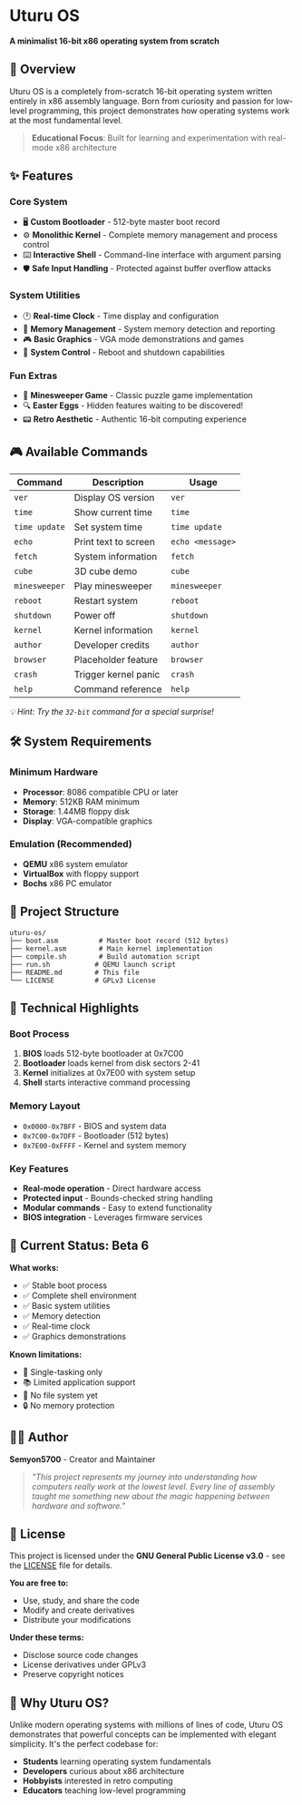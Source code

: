 # Uturu OS

**A minimalist 16-bit x86 operating system from scratch**
## 🚀 Overview

Uturu OS is a completely from-scratch 16-bit operating system written entirely in x86 assembly language. Born from curiosity and passion for low-level programming, this project demonstrates how operating systems work at the most fundamental level.

> **Educational Focus**: Built for learning and experimentation with real-mode x86 architecture

## ✨ Features

### Core System
- 🖥️ **Custom Bootloader** - 512-byte master boot record
- ⚙️ **Monolithic Kernel** - Complete memory management and process control  
- ⌨️ **Interactive Shell** - Command-line interface with argument parsing
- 🛡️ **Safe Input Handling** - Protected against buffer overflow attacks

### System Utilities
- 🕐 **Real-time Clock** - Time display and configuration
- 💾 **Memory Management** - System memory detection and reporting
- 🎮 **Basic Graphics** - VGA mode demonstrations and games
- 🔧 **System Control** - Reboot and shutdown capabilities

### Fun Extras
- 🎯 **Minesweeper Game** - Classic puzzle game implementation
- 🔍 **Easter Eggs** - Hidden features waiting to be discovered!
- 📟 **Retro Aesthetic** - Authentic 16-bit computing experience

## 🎮 Available Commands

| Command | Description | Usage |
|---------|-------------|-------|
| `ver` | Display OS version | `ver` |
| `time` | Show current time | `time` |
| `time update` | Set system time | `time update` |
| `echo` | Print text to screen | `echo <message>` |
| `fetch` | System information | `fetch` |
| `cube` | 3D cube demo | `cube` |
| `minesweeper` | Play minesweeper | `minesweeper` |
| `reboot` | Restart system | `reboot` |
| `shutdown` | Power off | `shutdown` |
| `kernel` | Kernel information | `kernel` |
| `author` | Developer credits | `author` |
| `browser` | Placeholder feature | `browser` |
| `crash` | Trigger kernel panic | `crash` |
| `help` | Command reference | `help` |

*💡 Hint: Try the `32-bit` command for a special surprise!*

## 🛠️ System Requirements

### Minimum Hardware
- **Processor**: 8086 compatible CPU or later
- **Memory**: 512KB RAM minimum
- **Storage**: 1.44MB floppy disk
- **Display**: VGA-compatible graphics

### Emulation (Recommended)
- **QEMU** x86 system emulator
- **VirtualBox** with floppy support
- **Bochs** x86 PC emulator
## 📁 Project Structure

```
uturu-os/
├── boot.asm          # Master boot record (512 bytes)
├── kernel.asm        # Main kernel implementation  
├── compile.sh        # Build automation script
├── run.sh           # QEMU launch script
├── README.md        # This file
└── LICENSE          # GPLv3 License
```

## 🎯 Technical Highlights

### Boot Process
1. **BIOS** loads 512-byte bootloader at 0x7C00
2. **Bootloader** loads kernel from disk sectors 2-41
3. **Kernel** initializes at 0x7E00 with system setup
4. **Shell** starts interactive command processing

### Memory Layout
- `0x0000-0x7BFF` - BIOS and system data
- `0x7C00-0x7DFF` - Bootloader (512 bytes)
- `0x7E00-0xFFFF` - Kernel and system memory

### Key Features
- **Real-mode operation** - Direct hardware access
- **Protected input** - Bounds-checked string handling  
- **Modular commands** - Easy to extend functionality
- **BIOS integration** - Leverages firmware services

## 🐛 Current Status: Beta 6

**What works:**
- ✅ Stable boot process
- ✅ Complete shell environment  
- ✅ Basic system utilities
- ✅ Memory detection
- ✅ Real-time clock
- ✅ Graphics demonstrations

**Known limitations:**
- 🔄 Single-tasking only
- 📚 Limited application support  
- 💾 No file system yet
- 🔒 No memory protection

## 👨‍💻 Author

**Semyon5700** - Creator and Maintainer

> *"This project represents my journey into understanding how computers really work at the lowest level. Every line of assembly taught me something new about the magic happening between hardware and software."*

## 📄 License

This project is licensed under the **GNU General Public License v3.0** - see the [LICENSE](LICENSE) file for details.

**You are free to:**
- Use, study, and share the code
- Modify and create derivatives  
- Distribute your modifications

**Under these terms:**
- Disclose source code changes
- License derivatives under GPLv3
- Preserve copyright notices

## 🌟 Why Uturu OS?

Unlike modern operating systems with millions of lines of code, Uturu OS demonstrates that powerful concepts can be implemented with elegant simplicity. It's the perfect codebase for:

- **Students** learning operating system fundamentals
- **Developers** curious about x86 architecture
- **Hobbyists** interested in retro computing
- **Educators** teaching low-level programming

